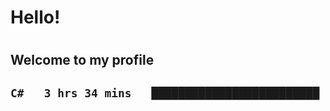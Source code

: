 
<h1>Hello!<h1>
<h2>Welcome to my profile<h2>

<!--START_SECTION:waka-->

```txt
C#   3 hrs 34 mins   █████████████████████████   100.00 %
```

<!--END_SECTION:waka-->
